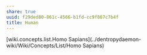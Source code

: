 ```yaml
---
share: true
uuid: f29ded80-861c-4566-b1fd-cc9f867c7b4f
title: Human
---
```

[wiki.concepts.list.Homo Sapians](../dentropydaemon-wiki/Wiki/Concepts/List/Homo Sapians)